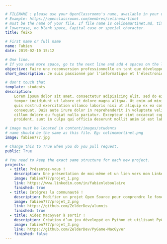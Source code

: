 ```yaml
---

# FILENAME : please use your OpenClassrooms's name, available in your url.
# Example: https://openclassrooms.com/membres/celinemartinet
# must be the name of your file. If file name is celinemartinet.md, title is celinemartinet.
# lowercase, no blank space, Capital case or special character.
title: feiko

# First name or full name
name: Fabien
date: 2019-02-10 15:12

# One line.
# If you need more space, go to the next line and add 4 spaces on the left, as in 'description'.
objective: Faire une reconversion professionnelle en tant que développeur iOS.
short_description: Je suis passionné par l'informatique et l'électronique.

# don't touch that
template: students
description:
    Lorem ipsum dolor sit amet, consectetur adipisicing elit, sed do eiusmod
    tempor incididunt ut labore et dolore magna aliqua. Ut enim ad minim veniam,
    quis nostrud exercitation ullamco laboris nisi ut aliquip ex ea commodo
    consequat. Duis aute irure dolor in reprehenderit in voluptate velit esse
    cillum dolore eu fugiat nulla pariatur. Excepteur sint occaecat cupidatat non
    proident, sunt in culpa qui officia deserunt mollit anim id est laborum.

# image must be located in content/images/students
# name should be the same as this file. Eg: celinemartinet.png
image: fabien777.jpg

# Change this to True when you do you pull request.
public: True

# You need to keep the exact same structure for each new project.
projects:
  - title: Présentez-vous !
    description: Une présentation de moi-même et un lien vers mon LinkedIn.
    image: fabien777/projet_1.png
    link: https://www.linkedin.com/in/fabienleboulaire
    finished: true
  - title: Intégrez la communauté !
    description: Modifier un projet Open Source pour comprendre le fonctionnement de Git, de Github et des pull requests. 
    image: fabien777/projet_2.png
    link: https://github.com/ZelderDev/alumnis
    finished: true
  - title: Aidez MacGyver à sortir !
    description: Création d’un jeu développé en Python et utilisant PyGame.
    image: fabien777/projet_3.png
    link: https://github.com/ZelderDev/PyGame-MacGyver
    finished: false
---
```

